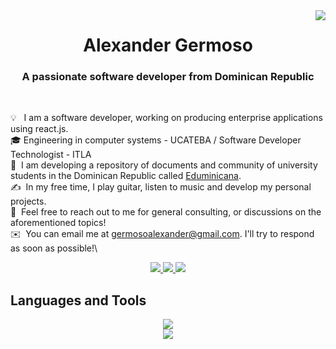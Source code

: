 <img align="right" src="https://visitor-badge.laobi.icu/badge?page_id=salesp07.salesp07" />

<h1 align="center">Alexander Germoso </h1>
<h3 align="center">A passionate software developer from Dominican Republic</h3>

<br>



💡 &nbsp; I am a software developer, working on producing enterprise applications using react.js.\
🎓&nbsp;Engineering in computer systems - UCATEBA / Software Developer Technologist - ITLA \
🌱 &nbsp;I am developing a repository of documents and community of university students in the Dominican Republic called [Eduminicana](eduminicana.com).\
✍️ &nbsp;In my free time, I play guitar, listen to music and develop my personal projects.\
💬 &nbsp;Feel free to reach out to me for general consulting, or discussions on the aforementioned topics!\
✉️ &nbsp;You can email me at germosoalexander@gmail.com. I'll try to respond as soon as possible!\



<div align="center"> 
  <a href="mailto:germosoalexander@gmail.com">
    <img src="https://img.shields.io/badge/Gmail-333333?style=for-the-badge&logo=gmail&logoColor=red" />
  </a>
  <a href="https://www.linkedin.com/in/alexandergermoso" target="_blank">
    <img src="https://img.shields.io/badge/LinkedIn-0077B5?style=for-the-badge&logo=linkedin&logoColor=white" target="_blank" />
  </a>
  <a href="https://germoso.tech" target="_blank">
     <img src="https://img.shields.io/badge/Portfolio-FF5722?style=for-the-badge&logo=todoist&logoColor=white" target="_blank" /> 
  </a>
</div>



## Languages and Tools
<div align="center">
    <img src="https://skillicons.dev/icons?i=js,ts,react,tailwind,jest,bash,linux,css,bootstrap,html,vscode,nodejs,express"/><br>
    <img src="https://skillicons.dev/icons?i=figma,firebase,github,mongodb,mysql,sass,webpack" />
</div>
   
<br/>

